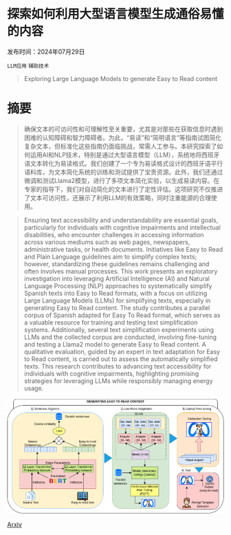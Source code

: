 # 探索如何利用大型语言模型生成通俗易懂的内容

发布时间：2024年07月29日

`LLM应用` `辅助技术`

> Exploring Large Language Models to generate Easy to Read content

# 摘要

> 确保文本的可访问性和可理解性至关重要，尤其是对那些在获取信息时遇到困难的认知障碍和智力障碍者。为此，“易读”和“简明语言”等指南试图简化复杂文本，但标准化这些指南仍面临挑战，常需人工参与。本研究探索了如何运用AI和NLP技术，特别是通过大型语言模型（LLM），系统地将西班牙语文本转化为易读格式。我们创建了一个专为易读格式设计的西班牙语平行语料库，为文本简化系统的训练和测试提供了宝贵资源。此外，我们还通过微调和测试Llama2模型，进行了多项文本简化实验，以生成易读内容。在专家的指导下，我们对自动简化的文本进行了定性评估。这项研究不仅推进了文本可访问性，还展示了利用LLM的有效策略，同时注重能源的合理使用。

> Ensuring text accessibility and understandability are essential goals, particularly for individuals with cognitive impairments and intellectual disabilities, who encounter challenges in accessing information across various mediums such as web pages, newspapers, administrative tasks, or health documents. Initiatives like Easy to Read and Plain Language guidelines aim to simplify complex texts; however, standardizing these guidelines remains challenging and often involves manual processes. This work presents an exploratory investigation into leveraging Artificial Intelligence (AI) and Natural Language Processing (NLP) approaches to systematically simplify Spanish texts into Easy to Read formats, with a focus on utilizing Large Language Models (LLMs) for simplifying texts, especially in generating Easy to Read content. The study contributes a parallel corpus of Spanish adapted for Easy To Read format, which serves as a valuable resource for training and testing text simplification systems. Additionally, several text simplification experiments using LLMs and the collected corpus are conducted, involving fine-tuning and testing a Llama2 model to generate Easy to Read content. A qualitative evaluation, guided by an expert in text adaptation for Easy to Read content, is carried out to assess the automatically simplified texts. This research contributes to advancing text accessibility for individuals with cognitive impairments, highlighting promising strategies for leveraging LLMs while responsibly managing energy usage.

![探索如何利用大型语言模型生成通俗易懂的内容](../../../paper_images/2407.20046/ArchitectureDiagramFrontiers.png)

[Arxiv](https://arxiv.org/abs/2407.20046)